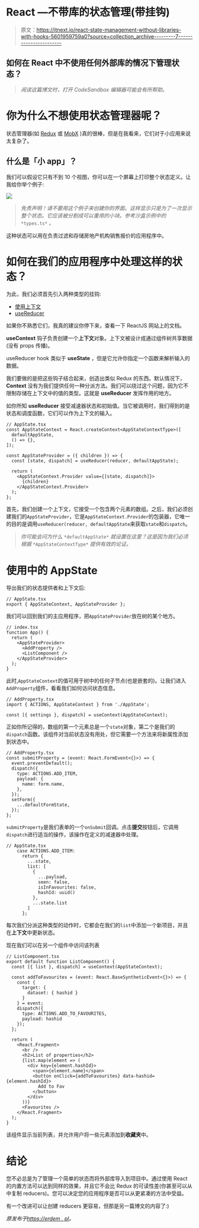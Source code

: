 # React —不带库的状态管理(带挂钩)

> 原文：<https://itnext.io/react-state-management-without-libraries-with-hooks-5601959759a0?source=collection_archive---------7----------------------->

## 如何在 React 中不使用任何外部库的情况下管理状态？

> *阅读这篇博文时，打开 CodeSandbox 编辑器可能会有所帮助。*

# 你为什么不想使用状态管理器呢？

状态管理器(如 [Redux](https://redux.js.org/) 或 [MobX](https://mobx.js.org/) )真的很棒，但是在我看来，它们对于小应用来说太复杂了。

## 什么是「小 app」？

我们可以假设它只有不到 10 个视图，你可以在一个屏幕上打印整个状态定义。让我给你举个例子:

![](img/2b601b38d63c521ef017af25901fba50.png)

> *免责声明！请不要用这个例子来创建你的界面。这样显示只是为了一次显示整个状态。它应该被分割成可以重用的小块。参考沙盒示例中的* `*types.ts*` *。*

这种状态可以用在负责过滤和存储房地产机构销售报价的应用程序中。

# 如何在我们的应用程序中处理这样的状态？

为此，我们必须首先引入两种类型的挂钩:

*   [使用上下文](https://reactjs.org/docs/hooks-reference.html#usecontext)
*   [useReducer](https://reactjs.org/docs/hooks-reference.html#usereducer)

如果你不熟悉它们，我真的建议你停下来，查看一下 ReactJS 网站上的文档。

**useContext** 钩子负责创建一个**上下文**对象。上下文被设计成通过组件树共享数据(没有 props 传播)。

useReducer hook 类似于 **useState** ，但是它允许你指定一个函数来解析输入的数据。

我们要做的是把这些钩子结合起来，创造出类似 Redux 的东西。默认情况下， **Context** 没有为我们提供任何一种分派方法。我们可以绕过这个问题，因为它不限制存储在上下文中的值的类型。这就是 **useReducer** 发挥作用的地方。

如你所知 **useReducer** 接受减速器状态和初始值。当它被调用时，我们得到的是状态和调度函数，它们可以作为上下文的输入。

```
// AppState.tsx
const AppStateContext = React.createContext<AppStateContextType>([
  defaultAppState,
  () => {},
]);

const AppStateProvider = ({ children }) => {
  const [state, dispatch] = useReducer(reducer, defaultAppState);

  return (
    <AppStateContext.Provider value={[state, dispatch]}>
      {children}
    </AppStateContext.Provider>
  );
};
```

首先，我们创建一个上下文，它接受一个包含两个元素的数组。之后，我们必须创建我们的`AppStateProvider`，它是`AppStateContext.Provider`的包装器，它唯一的目的是调用`useReducer(reducer, defaultAppState`来获取`state`和`dispatch`。

> *你可能会问为什么* `*defaultAppState*` *就设置在这里？这是因为我们必须根据* `*AppStateContextType*` *提供有效的论证。*

# 使用中的 AppState

导出我们的状态提供者和上下文后:

```
// AppState.tsx
export { AppStateContext, AppStateProvider };
```

我们可以回到我们的主应用程序，把`AppStateProvider`放在树的某个地方。

```
// index.tsx
function App() {
  return (
    <AppStateProvider>
      <AddProperty />
      <ListComponent />
    </AppStateProvider>
  );
}
```

此时,`AppStateContext`的值可用于树中的任何子节点(也是嵌套的)。让我们进入`AddProperty`组件，看看我们如何访问状态信息。

```
// AddProperty.tsx
import { ACTIONS, AppStateContext } from './AppState';

const [{ settings }, dispatch] = useContext(AppStateContext);
```

正如你所记得的，数组的第一个元素总是一个`state`对象，第二个是我们的`dispatch`函数。该组件对当前状态没有用处，但它需要一个方法来将新属性添加到状态中。

```
// AddProperty.tsx
const submitProperty = (event: React.FormEvent<{}>) => {
  event.preventDefault();
  dispatch({
    type: ACTIONS.ADD_ITEM,
    payload: {
      name: form.name,
    },
  });
  setForm({
    ...defaultFormState,
  });
};
```

`submitProperty`是我们表单的一个`onSubmit`回调。点击**提交**按钮后，它调用`dispatch`进行适当的操作，该操作在定义的减速器中处理。

```
// AppState.tsx
    case ACTIONS.ADD_ITEM:
      return {
        ...state,
        list: [
          {
            ...payload,
            seen: false,
            isInFavourites: false,
            hashId: uuid()
          },
          ...state.list
        ]
      };
```

每次我们分派这种类型的动作时，它都会在我们的`list`中添加一个新项目，并且在**上下文**中更新状态。

现在我们可以在另一个组件中访问该列表

```
// ListComponent.tsx
export default function ListComponent() {
  const [{ list }, dispatch] = useContext(AppStateContext);

  const addToFavourites = (event: React.BaseSyntheticEvent<{}>) => {
    const {
      target: {
        dataset: { hashid }
      }
    } = event;
    dispatch({
      type: ACTIONS.ADD_TO_FAVOURITES,
      payload: hashid
    });
  };

  return (
    <React.Fragment>
      <br />
      <h2>List of properties</h2>
      {list.map(element => (
        <div key={element.hashId}>
          <span>{element.name}</span>
          <button onClick={addToFavourites} data-hashid={element.hashId}>
            Add to Fav
          </button>
        </div>
      ))}
      <Favourites />
    </React.Fragment>
  );
}
```

该组件显示当前列表，并允许用户将一些元素添加到**收藏夹**中。

# 结论

您不必总是为了管理一个简单的状态而将外部库导入到项目中。通过使用 React 的内置方法可以达到同样的效果，并且它不会比 Redux 的可读性差(你甚至可以从中复制 reducers)。您可以决定您的应用程序是否可以从更紧凑的方法中受益。

有一个改进可以让创建 reducers 更容易，但那是另一篇博文的内容了:)

*原发布于*[*https://erdem . pl*](https://erdem.pl/2019/09/react-state-management-without-libraries-with-hooks)*。*